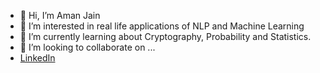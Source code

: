 - 👋 Hi, I’m Aman Jain
- 👀 I’m interested in real life applications of NLP and Machine Learning
- 🌱 I’m currently learning about Cryptography, Probability and Statistics.
- 💞️ I’m looking to collaborate on ...
- <a href="https://www.linkedin.com/in/aman-jain-9331b01ab/" target="_blank"><i class="fab fa-linkedin fa-2x" id="linkedin"></i> <span>LinkedIn</span></a>

<!---
amanjain252002/amanjain252002 is a ✨ special ✨ repository because its `README.md` (this file) appears on your GitHub profile.
You can click the Preview link to take a look at your changes.
--->
